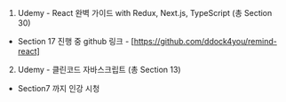 1. Udemy - React 완벽 가이드 with Redux, Next.js, TypeScript (총 Section 30)

-   Section 17 진행 중
    github 링크 - [https://github.com/ddock4you/remind-react]

2. Udemy - 클린코드 자바스크립트 (총 Section 13)

-   Section7 까지 인강 시청
